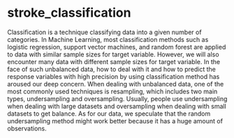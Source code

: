 # stroke_classification

Classification is a technique classifying data into a given number of categories. In Machine Learning, most classification methods such as logistic regression, support vector machines, and random forest are applied to data with similar sample sizes for target variable. However, we will also encounter many data with different sample sizes for target variable. In the face of such unbalanced data, how to deal with it and how to predict the response variables with high precision by using classification method has aroused our deep concern. When dealing with unbalanced data, one of the most commonly used techniques is resampling, which includes two main types, undersampling and oversampling. Usually, people use undersampling when dealing with large datasets and oversampling when dealing with small datasets to get balance. As for our data, we speculate that the random undersampling method might work better because it has a huge amount of observations.
